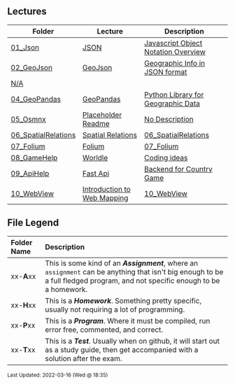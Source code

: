 ## Lectures
| Folder | Lecture | Description|
 | ------------|------------|------------|
 | [01_Json](https://github.com/rugbyprof/4553-Spatial-DS/tree/master/Lectures/01_Json) | [ JSON ](https://github.com/rugbyprof/4553-Spatial-DS/tree/master/Lectures/01_Json) | [ Javascript Object Notation Overview](https://github.com/rugbyprof/4553-Spatial-DS/tree/master/Lectures/01_Json) | [01_Json](https://github.com/rugbyprof/4553-Spatial-DS/tree/master/Lectures/01_Json) | [ Wikipedia Definition](https://github.com/rugbyprof/4553-Spatial-DS/tree/master/Lectures/01_Json) | [01_Json](https://github.com/rugbyprof/4553-Spatial-DS/tree/master/Lectures/01_Json) | [`Json` is a language](https://github.com/rugbyprof/4553-Spatial-DS/tree/master/Lectures/01_Json) | [independent data format. It was derived from JavaScript, but many modern programming languages include code to generate and parse Json](https://github.com/rugbyprof/4553-Spatial-DS/tree/master/Lectures/01_Json) | [format data. `json` filenames use the extension `.json` .<sup>[[1]](1)</sup>](https://github.com/rugbyprof/4553-Spatial-DS/tree/master/Lectures/01_Json) | [01_Json](https://github.com/rugbyprof/4553-Spatial-DS/tree/master/Lectures/01_Json) | [ Motivation](https://github.com/rugbyprof/4553-Spatial-DS/tree/master/Lectures/01_Json) | [01_Json](https://github.com/rugbyprof/4553-Spatial-DS/tree/master/Lectures/01_Json) | [ Json Overview](https://github.com/rugbyprof/4553-Spatial-DS/tree/master/Lectures/01_Json) | [01_Json](https://github.com/rugbyprof/4553-Spatial-DS/tree/master/Lectures/01_Json) | [ prints 204](https://github.com/rugbyprof/4553-Spatial-DS/tree/master/Lectures/01_Json) | [01_Json](https://github.com/rugbyprof/4553-Spatial-DS/tree/master/Lectures/01_Json) | [prints Sonwalker](https://github.com/rugbyprof/4553-Spatial-DS/tree/master/Lectures/01_Json) | [01_Json](https://github.com/rugbyprof/4553-Spatial-DS/tree/master/Lectures/01_Json) | [ Objects (Dictionaries)](https://github.com/rugbyprof/4553-Spatial-DS/tree/master/Lectures/01_Json) | [01_Json](https://github.com/rugbyprof/4553-Spatial-DS/tree/master/Lectures/01_Json) | [ create a python dictionary called "person"](https://github.com/rugbyprof/4553-Spatial-DS/tree/master/Lectures/01_Json) | [01_Json](https://github.com/rugbyprof/4553-Spatial-DS/tree/master/Lectures/01_Json) | [ write this to a file:](https://github.com/rugbyprof/4553-Spatial-DS/tree/master/Lectures/01_Json) | [01_Json](https://github.com/rugbyprof/4553-Spatial-DS/tree/master/Lectures/01_Json) | [<sup>Source:[[2]](2)   Actual file with json is [here](squad.json)</sup>](https://github.com/rugbyprof/4553-Spatial-DS/tree/master/Lectures/01_Json) | [01_Json](https://github.com/rugbyprof/4553-Spatial-DS/tree/master/Lectures/01_Json) | [import json                      need the json lib for `loads` and `dumps`](https://github.com/rugbyprof/4553-Spatial-DS/tree/master/Lectures/01_Json) | [01_Json](https://github.com/rugbyprof/4553-Spatial-DS/tree/master/Lectures/01_Json) | [data = f.read()              read entire json string into variable](https://github.com/rugbyprof/4553-Spatial-DS/tree/master/Lectures/01_Json) | [01_Json](https://github.com/rugbyprof/4553-Spatial-DS/tree/master/Lectures/01_Json) | [jData = json.loads(data)     convert json string into python dictionary](https://github.com/rugbyprof/4553-Spatial-DS/tree/master/Lectures/01_Json) | [01_Json](https://github.com/rugbyprof/4553-Spatial-DS/tree/master/Lectures/01_Json) | [print(jData["formed"])       prints: 2016](https://github.com/rugbyprof/4553-Spatial-DS/tree/master/Lectures/01_Json) | [01_Json](https://github.com/rugbyprof/4553-Spatial-DS/tree/master/Lectures/01_Json) | [print(jData["homeTown"])     prints: Metro City](https://github.com/rugbyprof/4553-Spatial-DS/tree/master/Lectures/01_Json) | [01_Json](https://github.com/rugbyprof/4553-Spatial-DS/tree/master/Lectures/01_Json) | [ .items()](https://github.com/rugbyprof/4553-Spatial-DS/tree/master/Lectures/01_Json) | [01_Json](https://github.com/rugbyprof/4553-Spatial-DS/tree/master/Lectures/01_Json) | [ This makes "point" a tuple that holds two items.](https://github.com/rugbyprof/4553-Spatial-DS/tree/master/Lectures/01_Json) | [01_Json](https://github.com/rugbyprof/4553-Spatial-DS/tree/master/Lectures/01_Json) | [print(point2d[0])  prints 3](https://github.com/rugbyprof/4553-Spatial-DS/tree/master/Lectures/01_Json) | [01_Json](https://github.com/rugbyprof/4553-Spatial-DS/tree/master/Lectures/01_Json) | [print(point2d[1])  prints 7](https://github.com/rugbyprof/4553-Spatial-DS/tree/master/Lectures/01_Json) | [01_Json](https://github.com/rugbyprof/4553-Spatial-DS/tree/master/Lectures/01_Json) | [ now the cool part](https://github.com/rugbyprof/4553-Spatial-DS/tree/master/Lectures/01_Json) | [01_Json](https://github.com/rugbyprof/4553-Spatial-DS/tree/master/Lectures/01_Json) | [ x now contains 3](https://github.com/rugbyprof/4553-Spatial-DS/tree/master/Lectures/01_Json) | [01_Json](https://github.com/rugbyprof/4553-Spatial-DS/tree/master/Lectures/01_Json) | [ y now contains 7](https://github.com/rugbyprof/4553-Spatial-DS/tree/master/Lectures/01_Json) | [01_Json](https://github.com/rugbyprof/4553-Spatial-DS/tree/master/Lectures/01_Json) | [point3d = (11,13,23)   a tuple with 3 items](https://github.com/rugbyprof/4553-Spatial-DS/tree/master/Lectures/01_Json) | [01_Json](https://github.com/rugbyprof/4553-Spatial-DS/tree/master/Lectures/01_Json) | [ x now contains 11](https://github.com/rugbyprof/4553-Spatial-DS/tree/master/Lectures/01_Json) | [01_Json](https://github.com/rugbyprof/4553-Spatial-DS/tree/master/Lectures/01_Json) | [ y now contains 13](https://github.com/rugbyprof/4553-Spatial-DS/tree/master/Lectures/01_Json) | [01_Json](https://github.com/rugbyprof/4553-Spatial-DS/tree/master/Lectures/01_Json) | [ z now contains 23](https://github.com/rugbyprof/4553-Spatial-DS/tree/master/Lectures/01_Json) | [01_Json](https://github.com/rugbyprof/4553-Spatial-DS/tree/master/Lectures/01_Json) | [ Lists](https://github.com/rugbyprof/4553-Spatial-DS/tree/master/Lectures/01_Json) | [N/A](https://github.com/rugbyprof/4553-Spatial-DS/tree/master/Lectures/01_Json) |
 | [02_GeoJson](https://github.com/rugbyprof/4553-Spatial-DS/tree/master/Lectures/02_GeoJson) | [ GeoJson ](https://github.com/rugbyprof/4553-Spatial-DS/tree/master/Lectures/02_GeoJson) | [ Geographic Info in JSON format](https://github.com/rugbyprof/4553-Spatial-DS/tree/master/Lectures/02_GeoJson) | [02_GeoJson](https://github.com/rugbyprof/4553-Spatial-DS/tree/master/Lectures/02_GeoJson) | [ Geometry primitives](https://github.com/rugbyprof/4553-Spatial-DS/tree/master/Lectures/02_GeoJson) | [02_GeoJson](https://github.com/rugbyprof/4553-Spatial-DS/tree/master/Lectures/02_GeoJson) | [ Point](https://github.com/rugbyprof/4553-Spatial-DS/tree/master/Lectures/02_GeoJson) | [02_GeoJson](https://github.com/rugbyprof/4553-Spatial-DS/tree/master/Lectures/02_GeoJson) | [ LineString](https://github.com/rugbyprof/4553-Spatial-DS/tree/master/Lectures/02_GeoJson) | [02_GeoJson](https://github.com/rugbyprof/4553-Spatial-DS/tree/master/Lectures/02_GeoJson) | [ Polygon](https://github.com/rugbyprof/4553-Spatial-DS/tree/master/Lectures/02_GeoJson) | [02_GeoJson](https://github.com/rugbyprof/4553-Spatial-DS/tree/master/Lectures/02_GeoJson) | [ MultiShapes](https://github.com/rugbyprof/4553-Spatial-DS/tree/master/Lectures/02_GeoJson) | [02_GeoJson](https://github.com/rugbyprof/4553-Spatial-DS/tree/master/Lectures/02_GeoJson) | [ MultiPoint](https://github.com/rugbyprof/4553-Spatial-DS/tree/master/Lectures/02_GeoJson) | [02_GeoJson](https://github.com/rugbyprof/4553-Spatial-DS/tree/master/Lectures/02_GeoJson) | [ MultiLineString](https://github.com/rugbyprof/4553-Spatial-DS/tree/master/Lectures/02_GeoJson) | [02_GeoJson](https://github.com/rugbyprof/4553-Spatial-DS/tree/master/Lectures/02_GeoJson) | [ MultiPolygon](https://github.com/rugbyprof/4553-Spatial-DS/tree/master/Lectures/02_GeoJson) | [02_GeoJson](https://github.com/rugbyprof/4553-Spatial-DS/tree/master/Lectures/02_GeoJson) | [ Features](https://github.com/rugbyprof/4553-Spatial-DS/tree/master/Lectures/02_GeoJson) | [02_GeoJson](https://github.com/rugbyprof/4553-Spatial-DS/tree/master/Lectures/02_GeoJson) | ["marker](https://github.com/rugbyprof/4553-Spatial-DS/tree/master/Lectures/02_GeoJson) | [color": "FFFF00",](https://github.com/rugbyprof/4553-Spatial-DS/tree/master/Lectures/02_GeoJson) | [02_GeoJson](https://github.com/rugbyprof/4553-Spatial-DS/tree/master/Lectures/02_GeoJson) | [ GeometryCollection](https://github.com/rugbyprof/4553-Spatial-DS/tree/master/Lectures/02_GeoJson) | [02_GeoJson](https://github.com/rugbyprof/4553-Spatial-DS/tree/master/Lectures/02_GeoJson) | [ FeatureCollection](https://github.com/rugbyprof/4553-Spatial-DS/tree/master/Lectures/02_GeoJson) | [02_GeoJson](https://github.com/rugbyprof/4553-Spatial-DS/tree/master/Lectures/02_GeoJson) | [Here is a link to an example on [geoJson.io](http://geojson.io/id=gist:rugbyprof/b745984fe6a79d4e5310a520854b39a9&map=2/10.3/0.0)](https://github.com/rugbyprof/4553-Spatial-DS/tree/master/Lectures/02_GeoJson) | [N/A](https://github.com/rugbyprof/4553-Spatial-DS/tree/master/Lectures/02_GeoJson) |
 | [N/A](https://github.com/rugbyprof/4553-Spatial-DS/tree/master/Lectures/N/A) |
 | [04_GeoPandas](https://github.com/rugbyprof/4553-Spatial-DS/tree/master/Lectures/04_GeoPandas) | [ GeoPandas ](https://github.com/rugbyprof/4553-Spatial-DS/tree/master/Lectures/04_GeoPandas) | [ Python Library for Geographic Data](https://github.com/rugbyprof/4553-Spatial-DS/tree/master/Lectures/04_GeoPandas) | [04_GeoPandas](https://github.com/rugbyprof/4553-Spatial-DS/tree/master/Lectures/04_GeoPandas) | [ https://docs.astraea.earth/hc/en](https://github.com/rugbyprof/4553-Spatial-DS/tree/master/Lectures/04_GeoPandas) | [us/articles/360043919911](https://github.com/rugbyprof/4553-Spatial-DS/tree/master/Lectures/04_GeoPandas) | [Read](https://github.com/rugbyprof/4553-Spatial-DS/tree/master/Lectures/04_GeoPandas) | [a](https://github.com/rugbyprof/4553-Spatial-DS/tree/master/Lectures/04_GeoPandas) | [GeoJSON](https://github.com/rugbyprof/4553-Spatial-DS/tree/master/Lectures/04_GeoPandas) | [File](https://github.com/rugbyprof/4553-Spatial-DS/tree/master/Lectures/04_GeoPandas) | [into](https://github.com/rugbyprof/4553-Spatial-DS/tree/master/Lectures/04_GeoPandas) | [a](https://github.com/rugbyprof/4553-Spatial-DS/tree/master/Lectures/04_GeoPandas) | [GeoPandas](https://github.com/rugbyprof/4553-Spatial-DS/tree/master/Lectures/04_GeoPandas) | [DataFrame](https://github.com/rugbyprof/4553-Spatial-DS/tree/master/Lectures/04_GeoPandas) | [N/A](https://github.com/rugbyprof/4553-Spatial-DS/tree/master/Lectures/04_GeoPandas) |
 | [05_Osmnx](https://github.com/rugbyprof/4553-Spatial-DS/tree/master/Lectures/05_Osmnx) | [ Placeholder Readme ](https://github.com/rugbyprof/4553-Spatial-DS/tree/master/Lectures/05_Osmnx) | [ No Description](https://github.com/rugbyprof/4553-Spatial-DS/tree/master/Lectures/05_Osmnx) | [N/A](https://github.com/rugbyprof/4553-Spatial-DS/tree/master/Lectures/05_Osmnx) |
 | [06_SpatialRelations](https://github.com/rugbyprof/4553-Spatial-DS/tree/master/Lectures/06_SpatialRelations) | [ Spatial Relations](https://github.com/rugbyprof/4553-Spatial-DS/tree/master/Lectures/06_SpatialRelations) | [06_SpatialRelations](https://github.com/rugbyprof/4553-Spatial-DS/tree/master/Lectures/06_SpatialRelations) | [ Conda](https://github.com/rugbyprof/4553-Spatial-DS/tree/master/Lectures/06_SpatialRelations) | [06_SpatialRelations](https://github.com/rugbyprof/4553-Spatial-DS/tree/master/Lectures/06_SpatialRelations) | [ start using environment](https://github.com/rugbyprof/4553-Spatial-DS/tree/master/Lectures/06_SpatialRelations) | [06_SpatialRelations](https://github.com/rugbyprof/4553-Spatial-DS/tree/master/Lectures/06_SpatialRelations) | [ stop using environment](https://github.com/rugbyprof/4553-Spatial-DS/tree/master/Lectures/06_SpatialRelations) | [06_SpatialRelations](https://github.com/rugbyprof/4553-Spatial-DS/tree/master/Lectures/06_SpatialRelations) | [ permanently delete an environment](https://github.com/rugbyprof/4553-Spatial-DS/tree/master/Lectures/06_SpatialRelations) | [N/A](https://github.com/rugbyprof/4553-Spatial-DS/tree/master/Lectures/06_SpatialRelations) |
 | [07_Folium](https://github.com/rugbyprof/4553-Spatial-DS/tree/master/Lectures/07_Folium) | [ Folium](https://github.com/rugbyprof/4553-Spatial-DS/tree/master/Lectures/07_Folium) | [07_Folium](https://github.com/rugbyprof/4553-Spatial-DS/tree/master/Lectures/07_Folium) | [ Tutorial](https://github.com/rugbyprof/4553-Spatial-DS/tree/master/Lectures/07_Folium) | [07_Folium](https://github.com/rugbyprof/4553-Spatial-DS/tree/master/Lectures/07_Folium) | [ Data Files](https://github.com/rugbyprof/4553-Spatial-DS/tree/master/Lectures/07_Folium) | [07_Folium](https://github.com/rugbyprof/4553-Spatial-DS/tree/master/Lectures/07_Folium) | [ Style](https://github.com/rugbyprof/4553-Spatial-DS/tree/master/Lectures/07_Folium) | [07_Folium](https://github.com/rugbyprof/4553-Spatial-DS/tree/master/Lectures/07_Folium) | [https://leafletjs.com/reference](https://github.com/rugbyprof/4553-Spatial-DS/tree/master/Lectures/07_Folium) | [1.6.0.htmlpath](https://github.com/rugbyprof/4553-Spatial-DS/tree/master/Lectures/07_Folium) | [option](https://github.com/rugbyprof/4553-Spatial-DS/tree/master/Lectures/07_Folium) | [07_Folium](https://github.com/rugbyprof/4553-Spatial-DS/tree/master/Lectures/07_Folium) | [ Virtualenv](https://github.com/rugbyprof/4553-Spatial-DS/tree/master/Lectures/07_Folium) | [07_Folium](https://github.com/rugbyprof/4553-Spatial-DS/tree/master/Lectures/07_Folium) | [ Geojson.io](https://github.com/rugbyprof/4553-Spatial-DS/tree/master/Lectures/07_Folium) | [N/A](https://github.com/rugbyprof/4553-Spatial-DS/tree/master/Lectures/07_Folium) |
 | [08_GameHelp](https://github.com/rugbyprof/4553-Spatial-DS/tree/master/Lectures/08_GameHelp) | [ Worldle ](https://github.com/rugbyprof/4553-Spatial-DS/tree/master/Lectures/08_GameHelp) | [ Coding ideas](https://github.com/rugbyprof/4553-Spatial-DS/tree/master/Lectures/08_GameHelp) | [08_GameHelp](https://github.com/rugbyprof/4553-Spatial-DS/tree/master/Lectures/08_GameHelp) | [ Calculating Distance Between Polygons](https://github.com/rugbyprof/4553-Spatial-DS/tree/master/Lectures/08_GameHelp) | [08_GameHelp](https://github.com/rugbyprof/4553-Spatial-DS/tree/master/Lectures/08_GameHelp) | [ Experiment](https://github.com/rugbyprof/4553-Spatial-DS/tree/master/Lectures/08_GameHelp) | [08_GameHelp](https://github.com/rugbyprof/4553-Spatial-DS/tree/master/Lectures/08_GameHelp) | [ Methods for Polygon Distance](https://github.com/rugbyprof/4553-Spatial-DS/tree/master/Lectures/08_GameHelp) | [08_GameHelp](https://github.com/rugbyprof/4553-Spatial-DS/tree/master/Lectures/08_GameHelp) | [ Method 1 ](https://github.com/rugbyprof/4553-Spatial-DS/tree/master/Lectures/08_GameHelp) | [ Brute Force](https://github.com/rugbyprof/4553-Spatial-DS/tree/master/Lectures/08_GameHelp) | [08_GameHelp](https://github.com/rugbyprof/4553-Spatial-DS/tree/master/Lectures/08_GameHelp) | [ Method2 ](https://github.com/rugbyprof/4553-Spatial-DS/tree/master/Lectures/08_GameHelp) | [ Bounding Box](https://github.com/rugbyprof/4553-Spatial-DS/tree/master/Lectures/08_GameHelp) | [08_GameHelp](https://github.com/rugbyprof/4553-Spatial-DS/tree/master/Lectures/08_GameHelp) | [ Method3 ](https://github.com/rugbyprof/4553-Spatial-DS/tree/master/Lectures/08_GameHelp) | [ Centroid](https://github.com/rugbyprof/4553-Spatial-DS/tree/master/Lectures/08_GameHelp) | [08_GameHelp](https://github.com/rugbyprof/4553-Spatial-DS/tree/master/Lectures/08_GameHelp) | [ Helper Classes](https://github.com/rugbyprof/4553-Spatial-DS/tree/master/Lectures/08_GameHelp) | [N/A](https://github.com/rugbyprof/4553-Spatial-DS/tree/master/Lectures/08_GameHelp) |
 | [09_ApiHelp](https://github.com/rugbyprof/4553-Spatial-DS/tree/master/Lectures/09_ApiHelp) | [ Fast Api ](https://github.com/rugbyprof/4553-Spatial-DS/tree/master/Lectures/09_ApiHelp) | [ Backend for Country Game](https://github.com/rugbyprof/4553-Spatial-DS/tree/master/Lectures/09_ApiHelp) | [09_ApiHelp](https://github.com/rugbyprof/4553-Spatial-DS/tree/master/Lectures/09_ApiHelp) | [ Resources](https://github.com/rugbyprof/4553-Spatial-DS/tree/master/Lectures/09_ApiHelp) | [09_ApiHelp](https://github.com/rugbyprof/4553-Spatial-DS/tree/master/Lectures/09_ApiHelp) | [ Fast Api Tutorial and Docs](https://github.com/rugbyprof/4553-Spatial-DS/tree/master/Lectures/09_ApiHelp) | [09_ApiHelp](https://github.com/rugbyprof/4553-Spatial-DS/tree/master/Lectures/09_ApiHelp) | [ Realpython tutorial](https://github.com/rugbyprof/4553-Spatial-DS/tree/master/Lectures/09_ApiHelp) | [09_ApiHelp](https://github.com/rugbyprof/4553-Spatial-DS/tree/master/Lectures/09_ApiHelp) | [ Requirements](https://github.com/rugbyprof/4553-Spatial-DS/tree/master/Lectures/09_ApiHelp) | [09_ApiHelp](https://github.com/rugbyprof/4553-Spatial-DS/tree/master/Lectures/09_ApiHelp) | [ Api Methods](https://github.com/rugbyprof/4553-Spatial-DS/tree/master/Lectures/09_ApiHelp) | [N/A](https://github.com/rugbyprof/4553-Spatial-DS/tree/master/Lectures/09_ApiHelp) |
 | [10_WebView](https://github.com/rugbyprof/4553-Spatial-DS/tree/master/Lectures/10_WebView) | [ Introduction to Web Mapping](https://github.com/rugbyprof/4553-Spatial-DS/tree/master/Lectures/10_WebView) | [10_WebView](https://github.com/rugbyprof/4553-Spatial-DS/tree/master/Lectures/10_WebView) | [ Michael Dorman](https://github.com/rugbyprof/4553-Spatial-DS/tree/master/Lectures/10_WebView) | [10_WebView](https://github.com/rugbyprof/4553-Spatial-DS/tree/master/Lectures/10_WebView) | [ Tutorial](https://github.com/rugbyprof/4553-Spatial-DS/tree/master/Lectures/10_WebView) | [10_WebView](https://github.com/rugbyprof/4553-Spatial-DS/tree/master/Lectures/10_WebView) | [ Live Server Extension](https://github.com/rugbyprof/4553-Spatial-DS/tree/master/Lectures/10_WebView) | [10_WebView](https://github.com/rugbyprof/4553-Spatial-DS/tree/master/Lectures/10_WebView) | [ Examples](https://github.com/rugbyprof/4553-Spatial-DS/tree/master/Lectures/10_WebView) | [N/A](https://github.com/rugbyprof/4553-Spatial-DS/tree/master/Lectures/10_WebView) |
 
    
## File Legend

| Folder Name | Description |
|:-----------|:-------------|
|xx-**A**xx | This is some kind of an ***Assignment***, where an `assignment` can be anything that isn't big enough to be a full fledged program, and not specific enough to be a homework. |
|xx-**H**xx | This is a ***Homework***. Something pretty specific, usually not requiring a lot of programming. |
|xx-**P**xx | This is a ***Program***. Where it must be compiled, run error free, commented, and correct. |
|xx-**T**xx | This is a ***Test***. Usually when on github, it will start out as a study guide, then get accompanied with a solution after the exam. |

    
<sup>Last Updated: 2022-03-16 (Wed @ 18:35)</sup>